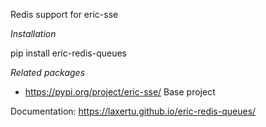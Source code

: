 Redis support for eric-sse

*Installation*

pip install eric-redis-queues

*Related packages*

* https://pypi.org/project/eric-sse/ Base project

Documentation: https://laxertu.github.io/eric-redis-queues/
